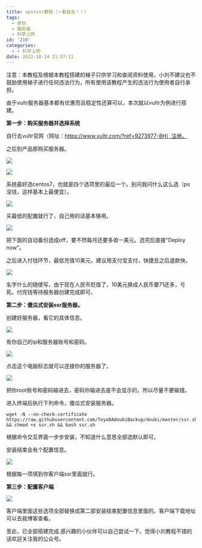 ```yaml
---
title: vps+ssr教程（一看就会！！）
tags:
  - 原创
  - 服务器
  - 科学上网
id: '210'
categories:
  - - 科学上网
date: 2022-10-14 21:57:11
---
```


注意：本教程及根据本教程搭建的梯子只供学习和查阅资料使用，小刘不建议也不鼓励使用梯子进行任何违法行为，所有使用该教程产生的违法行为使用者自行承担。

由于vultr服务器基本都有优惠而且稳定性还算可以，本次就以vultr为例进行搭建。

**第一步：购买服务器并选择系统**

自行去vultr官网（网址：https://www.vultr.com/?ref=9273977-8H）注册。

之后到产品那购买服务器。

![](https://cdn.staticaly.com/gh/nibabashilkk/tc1/main/1665722996-%E5%B1%8F%E5%B9%95%E6%88%AA%E5%9B%BE-2022-10-12-132956-300x151.png)

![](https://cdn.staticaly.com/gh/nibabashilkk/tc1/main/1665755503-%E5%B1%8F%E5%B9%95%E6%88%AA%E5%9B%BE-2022-10-14-215046-300x215.png)

系统最好选centos7，也就是四个选项里的最后一个。别问我问什么这么选（ps 没钱，这样基本上最便宜）。

![](https://cdn.staticaly.com/gh/nibabashilkk/tc1/main/1665755558-%E5%B1%8F%E5%B9%95%E6%88%AA%E5%9B%BE-2022-10-14-215046-300x157.png)

买最低的配置就行了，自己用的话基本够用。

![](https://cdn.staticaly.com/gh/nibabashilkk/tc1/main/1665755599-%E5%B1%8F%E5%B9%95%E6%88%AA%E5%9B%BE-2022-10-14-215046-300x167.png)

把下面的自动备份选成off，要不然每月还要多收一美元。选完后直接“Deploy now”。

之后进入付钱环节，最低充值10美元，建议用支付宝支付，快捷且之后退款快。

![](https://cdn.staticaly.com/gh/nibabashilkk/tc1/main/1665755625-%E5%B1%8F%E5%B9%95%E6%88%AA%E5%9B%BE-2022-10-14-215046-300x158.png)

名字什么的随便写，由于现在人民币贬值了，10美元换成人民币要71还多，亏死。付完钱等待服务器创建完成即可。

**第二步：傻瓜式安装ssr服务器。**

创建好服务器，看它的具体信息。

![](https://cdn.staticaly.com/gh/nibabashilkk/tc1/main/1665755650-%E5%B1%8F%E5%B9%95%E6%88%AA%E5%9B%BE-2022-10-14-215046-300x239.png)

有你自己的ip和服务器账号和密码。

![](https://cdn.staticaly.com/gh/nibabashilkk/tc1/main/1665755677-%E5%B1%8F%E5%B9%95%E6%88%AA%E5%9B%BE-2022-10-14-215046-300x205.png)

点击这个电脑标志就可以连接你的服务器了。

![](https://cdn.staticaly.com/gh/nibabashilkk/tc1/main/1665755706-%E5%B1%8F%E5%B9%95%E6%88%AA%E5%9B%BE-2022-10-14-215046-300x66.png)

把你root账号和密码输进去，密码你输进去是不会显示的，所以尽量不要输错。

进入终端后执行下列命令，傻瓜式安装服务器。

```
wget -N --no-check-certificate https://raw.githubusercontent.com/ToyoDAdoubiBackup/doubi/master/ssr.sh && chmod +x ssr.sh && bash ssr.sh
```

根据命令交互界面一步步安装，不知道什么意思全部选默认即可。

安装结束会有个配置信息。

![](https://cdn.staticaly.com/gh/nibabashilkk/tc1/main/1665755737-%E5%B1%8F%E5%B9%95%E6%88%AA%E5%9B%BE-2022-10-14-215046-91x300.png)

根据每一项填到你客户端ssr里面就行。

**第三步：配置客户端**

![](https://cdn.staticaly.com/gh/nibabashilkk/tc1/main/1665755776-%E5%B1%8F%E5%B9%95%E6%88%AA%E5%9B%BE-2022-10-14-215046-287x300.png)

客户端里面这些选项全部替换成第二部安装结束配置信息里面的。客户端下载地址可以去我博客查看。

至此，已全部搭建完成.感兴趣的小伙伴可以自己尝试一下。觉得小刘教程不错的话欢迎关注我的公众号。